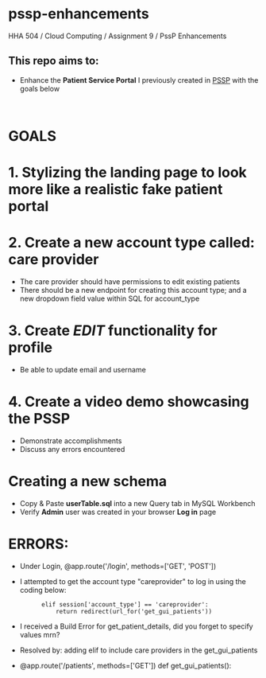 # pssp-enhancements
HHA 504 / Cloud Computing / Assignment 9 / PssP Enhancements


## This repo aims to:
- Enhance the **Patient Service Portal** I previously created in [PSSP](https://github.com/alicewu1/PssP) with the goals below

<br>

# GOALS
# 1. Stylizing the landing page to look more like a realistic fake patient portal

# 2. Create a new account type called: care provider
- The care provider should have permissions to edit existing patients
- There should be a new endpoint for creating this account type; and a new dropdown field value within SQL for account_type

# 3. Create *EDIT* functionality for profile 
- Be able to update email and username

# 4. Create a video demo showcasing the PSSP
- Demonstrate accomplishments
- Discuss any errors encountered 


# Creating a new schema
- Copy & Paste **userTable.sql** into a new Query tab in MySQL Workbench 
- Verify **Admin** user was created in your browser **Log in** page 


# ERRORS:
- Under Login, @app.route('/login', methods=['GET', 'POST'])
- I attempted to get the account type "careprovider" to log in using the coding below:

            elif session['account_type'] == 'careprovider':
                return redirect(url_for('get_gui_patients'))   
- I received a Build Error for get_patient_details, did you forget to specify values mrn?

- Resolved by: adding elif to include care providers in the get_gui_patients 
- @app.route('/patients', methods=['GET'])
def get_gui_patients():